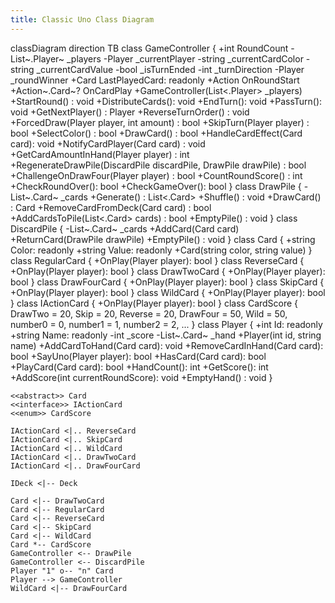 ```yaml
---
title: Classic Uno Class Diagram
---
```

classDiagram
direction TB
    class GameController {
	    +int RoundCount
	    -List~.Player~ _players
	    -Player _currentPlayer
	    -string _currentCardColor
	    -string _currentCardValue
	    -bool _isTurnEnded
	    -int _turnDirection
	    -Player _roundWinner
	    +Card LastPlayedCard: readonly
	    +Action OnRoundStart
	    +Action~.Card~? OnCardPlay
	    +GameController(List<.Player> _players)
	    +StartRound() : void
        +DistributeCards(): void
	    +EndTurn(): void
        +PassTurn(): void
	    +GetNextPlayer() : Player
	    +ReverseTurnOrder() : void
        +ForcedDraw(Player player, int amount) : bool
	    +SkipTurn(Player player) : bool
	    +SelectColor() : bool
	    +DrawCard() : bool
        +HandleCardEffect(Card card): void
        +NotifyCardPlayer(Card card) : void
	    +GetCardAmountInHand(Player player) : int
	    +RegenerateDrawPile(DiscardPile discardPile, DrawPile drawPile) : bool
	    +ChallengeOnDrawFour(Player player) : bool
	    +CountRoundScore() : int
        +CheckRoundOver(): bool
        +CheckGameOver(): bool
    }
    class DrawPile {
	    -List~.Card~ _cards
	    +Generate() : List<.Card>
	    +Shuffle() : void
	    +DrawCard() : Card
	    +RemoveCardFromDeck(Card card) : bool
	    +AddCardsToPile(List<.Card> cards) : bool
	    +EmptyPile() : void
    }
    class DiscardPile {
	    -List~.Card~ _cards
	    +AddCard(Card card)
	    +ReturnCard(DrawPile drawPile)
	    +EmptyPile() : void
    }
    class Card {
	    +string Color: readonly
	    +string Value: readonly
        +Card(string color, string value)
    }
    class RegularCard {
	    +OnPlay(Player player): bool
    }
    class ReverseCard {
	    +OnPlay(Player player): bool
    }
    class DrawTwoCard {
	    +OnPlay(Player player): bool
    }
    class DrawFourCard {
	    +OnPlay(Player player): bool
    }
    class SkipCard {
	    +OnPlay(Player player): bool
    }
    class WildCard {
	    +OnPlay(Player player): bool
    }
    class IActionCard {
	    +OnPlay(Player player): bool
    }
    class CardScore {
	    DrawTwo = 20,
	    Skip = 20,
	    Reverse = 20,
	    DrawFour = 50,
	    Wild = 50,
	    number0 = 0,
	    number1 = 1,
	    number2 = 2,
	    ...
    }
    class Player {
	    +int Id: readonly
	    +string Name: readonly
	    -int _score
	    -List~.Card~ _hand
	    +Player(int id, string name)
	    +AddCardToHand(Card card): void
	    +RemoveCardInHand(Card card): bool
	    +SayUno(Player player): bool
	    +HasCard(Card card): bool
	    +PlayCard(Card card): bool
	    +HandCount(): int
        +GetScore(): int
	    +AddScore(int currentRoundScore): void
	    +EmptyHand() : void
    }

	<<abstract>> Card
	<<interface>> IActionCard
	<<enum>> CardScore

    IActionCard <|.. ReverseCard
    IActionCard <|.. SkipCard
    IActionCard <|.. WildCard
    IActionCard <|.. DrawTwoCard
    IActionCard <|.. DrawFourCard

    IDeck <|-- Deck

    Card <|-- DrawTwoCard
    Card <|-- RegularCard
    Card <|-- ReverseCard
    Card <|-- SkipCard
    Card <|-- WildCard
    Card *-- CardScore
    GameController <-- DrawPile
    GameController <-- DiscardPile
    Player "1" o-- "n" Card
    Player --> GameController
    WildCard <|-- DrawFourCard
